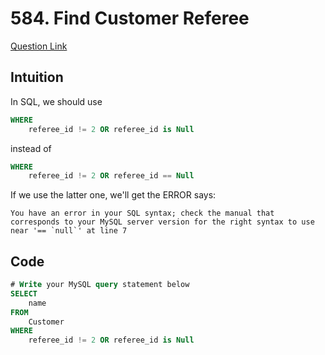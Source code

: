 # 584. Find Customer Referee
[Question Link](https://leetcode.com/problems/find-customer-referee/)
## Intuition
In SQL, we should use
```sql
WHERE
    referee_id != 2 OR referee_id is Null
```
instead of
```sql
WHERE
    referee_id != 2 OR referee_id == Null
```
If we use the latter one, we'll get the ERROR says:
```
You have an error in your SQL syntax; check the manual that corresponds to your MySQL server version for the right syntax to use near '== `null`' at line 7
```

## Code
```sql
# Write your MySQL query statement below
SELECT
    name
FROM
    Customer
WHERE
    referee_id != 2 OR referee_id is Null
```
